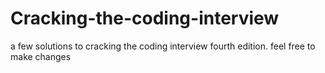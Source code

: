 # Cracking-the-coding-interview
a few solutions to cracking the coding interview fourth edition. feel free to make changes

